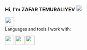 ### Hi, I'm ZAFAR TEMURALIYEV <img src="https://i.seadn.io/gae/5Un5dLnzN0nbhvQEIkDMUlwjEwCszhdedue8dIFFFR2uIVhhhTxYNFFzshUMGgZbsTIWRGSW-y068dkjwk1jeoFCN2AblD0mQSY39A?auto=format&dpr=1&w=1000" width="20px">

<a href="@temural1yev">
<img src="https://logohistory.net/wp-content/uploads/2022/10/Telegram-logo.png" width="30px">
</a>
<br/>
Languages and tools I work with:

<img src="https://e7.pngegg.com/pngimages/837/140/png-clipart-html-5-logo-html5-grey-black-icons-logos-emojis-tech-companies.png" width="30px"> <img src="https://upload.wikimedia.org/wikipedia/commons/thumb/d/d5/CSS3_logo_and_wordmark.svg/1200px-CSS3_logo_and_wordmark.svg.png" width="30px"> <img src="https://logohistory.net/wp-content/uploads/2022/10/Telegram-logo.png" width="30px">





